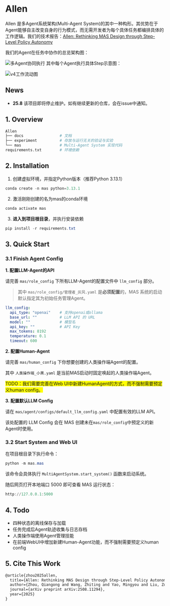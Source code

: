 # Allen

Allen 是多Agent系统架构(Multi-Agent System)的其中一种构形。其优势在于Agent能够自主改变自身的行为模式，而无需开发者为每个具体任务都编排具体的工作逻辑。我们的技术报告：[Allen: Rethinking MAS Design through Step-Level Policy Autonomy](http://arxiv.org/abs/2508.11294)

我们的Agent在任务中协作的总览架构图：

![多Agent协同执行](./docs/asset/多Agent协同执行.jpg)
其中每个Agent执行具体Step示意图：

![v4工作流动图](./docs/asset/v4工作流动图.gif)

## News

- **25.8** 该项目即将停止维护。如有继续更新的仓库，会在issue中通知。





## 1. Overview

```python
Allen
├── docs                # 文档
├── experiment			# 存放与运行无关的验证与实验
└── mas                 # Multi-Agent System 实现代码
requirements.txt        # 环境依赖
```



## 2. Installation

1. 创建虚拟环境，并指定Python版本（推荐Python 3.13.1）

```powershell
conda create -n mas python=3.13.1
```

2. 激活刚刚创建的名为mas的conda环境

```powershell
conda activate mas
```

3. **进入到项目根目录**，并执行安装依赖

```powershell
pip install -r requirements.txt
```



## 3. Quick Start

### 3.1 Finish Agent Config

**1. 配置LLM-Agent的API**

请完善 `mas/role_config` 下所有LLM-Agent的配置文件中 `llm_config` 部分。

> 其中 `mas/role_config/管理者_灰风.yaml` 是**必须配置**的，MAS 系统的启动默认指定其为初始任务管理Agent。

```yaml
llm_config:
  api_type: "openai"    # 支持openai或ollama
  base_url: ""          # LLM API 的 URL
  model: ""             # 模型名
  api_key: ""           # API Key
  max_tokens: 8192
  temperature: 0.1
  timeout: 600
```



**2. 配置Human-Agent**

请完善 `mas/human_config` 下你想要创建的人类操作端Agent的配置。

其中 `人类操作端_小黑.yaml` 是当前MAS启动时固定唤起的人类操作端Agent。

<span style="background-color:yellow">TODO：我们需要完善在Web UI中新建HumanAgent的方式，而不强制需要预定义human config。</span>



**3. 配置默认LLM Config**

请在 `mas/agent/configs/default_llm_config.yaml` 中配置有效的LLM API。

该处配置的 LLM Config 会在 MAS 创建未在`mas/role_config`中预定义的新Agent时使用。



### 3.2 Start System and Web UI

在项目根目录下执行命令：

```powershell
python -m mas.mas
```

该命令会具体执行 `MultiAgentSystem.start_system()` 函数来启动系统。

随后网页打开本地端口 5000 即可查看 MAS 运行状态：

```powershell
http://127.0.0.1:5000
```



## 4. Todo

- 四种状态的离线保存与加载
- 任务完成后Agent轨迹收集与日志存档
- 人类操作端使用Agent管理技能
- 在前端WebUI中增加新建Human-Agent功能，而不强制需要预定义human config



## 5. Cite This Work

```latex
@article{zhou2025allen,
  title={Allen: Rethinking MAS Design through Step-Level Policy Autonomy},
  author={Zhou, Qiangong and Wang, Zhiting and Yao, Mingyou and Liu, Zongyang},
  journal={arXiv preprint arXiv:2508.11294},
  year={2025}
}
```

